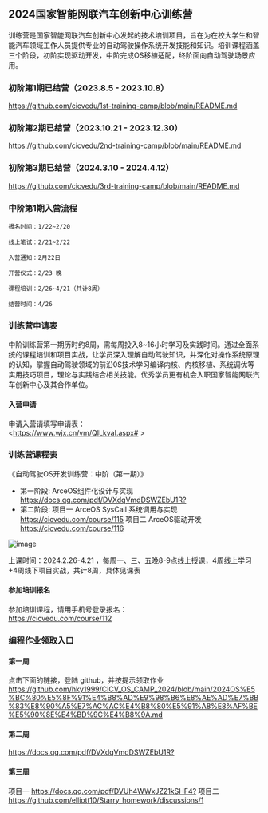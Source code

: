 
## 2024国家智能网联汽车创新中心训练营
训练营是国家智能网联汽车创新中心发起的技术培训项目，旨在为在校大学生和智能汽车领域工作人员提供专业的自动驾驶操作系统开发技能和知识。培训课程涵盖三个阶段，初阶实现驱动开发，中阶完成OS移植适配，终阶面向自动驾驶场景应用。

### 初阶第1期已结营（2023.8.5 - 2023.10.8）
https://github.com/cicvedu/1st-training-camp/blob/main/README.md
### 初阶第2期已结营（2023.10.21 - 2023.12.30）
https://github.com/cicvedu/2nd-training-camp/blob/main/README.md
### 初阶第3期已结营（2024.3.10 - 2024.4.12）
https://github.com/cicvedu/3rd-training-camp/blob/main/README.md

### 中阶第1期入营流程
```
报名时间：1/22~2/20

线上笔试：2/21~2/22

入营通知：2月22日

开营仪式：2/23 晚

课程培训：2/26~4/21（共计8周）

结营时间：4/26

```

### 训练营申请表
中阶训练营第一期历时约8周，需每周投入8~16小时学习及实践时间。通过全面系统的课程培训和项目实战，让学员深入理解自动驾驶知识，并深化对操作系统原理的认知，掌握自动驾驶领域的前沿0S技术学习编译内核、内核移植、系统调优等实用技巧项目，理论与实践结合相关技能。优秀学员更有机会入职国家智能网联汽车创新中心及其合作单位。

#### 入营申请
申请入营请填写申请表：  
<https://www.wjx.cn/vm/QILkvaI.aspx# >

### 训练营课程表
《自动驾驶OS开发训练营：中阶（第一期）》  
* 第一阶段: ArceOS组件化设计与实现<https://docs.qq.com/pdf/DVXdqVmdDSWZEbU1R?>
* 第二阶段: 项目一 ArceOS SysCall 系统调用与实现<https://cicvedu.com/course/115>
           项目二 ArceOS驱动开发<https://cicvedu.com/course/116>

![image](https://github.com/cicvedu/.github/assets/145750572/7bbb50b8-037a-4911-8c69-556d08089bec)

上课时间：2024.2.26-4.21 ，每周一、三、五晚8-9点线上授课，4周线上学习+4周线下项目实战，共计8周，具体见课表

#### 参加培训报名
参加培训课程，请用手机号登录报名：  
<https://cicvedu.com/course/112>

### 编程作业领取入口
#### 第一周  
点击下面的链接，登陆 github，并按提示领取作业  
<https://github.com/hky1999/CICV_OS_CAMP_2024/blob/main/2024OS%E5%BC%80%E5%8F%91%E4%B8%AD%E9%98%B6%E8%AE%AD%E7%BB%83%E8%90%A5%E7%AC%AC%E4%B8%80%E5%91%A8%E8%AF%BE%E5%90%8E%E4%BD%9C%E4%B8%9A.md>

#### 第二周  
<https://docs.qq.com/pdf/DVXdqVmdDSWZEbU1R?>

#### 第三周  
项目一 <https://docs.qq.com/pdf/DVUh4WWxJZ21kSHF4?>
项目二 <https://github.com/elliott10/Starry_homework/discussions/1>




